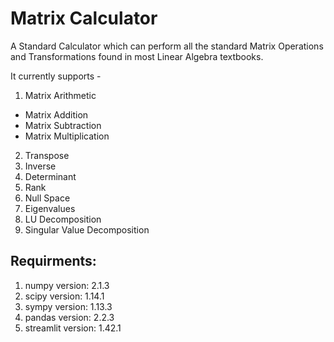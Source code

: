 # Matrix Calculator

A Standard Calculator which can perform all the standard Matrix Operations and Transformations found in most Linear Algebra textbooks.

It currently supports -
1) Matrix Arithmetic
 - Matrix Addition
 - Matrix Subtraction
 - Matrix Multiplication
2) Transpose
3) Inverse 
4) Determinant
5) Rank 
6) Null Space
7) Eigenvalues
8) LU Decomposition
9) Singular Value Decomposition


## Requirments:
1) numpy version:  2.1.3
2) scipy version:  1.14.1 
3) sympy version: 1.13.3 
4) pandas version:  2.2.3 
5) streamlit version:  1.42.1 
